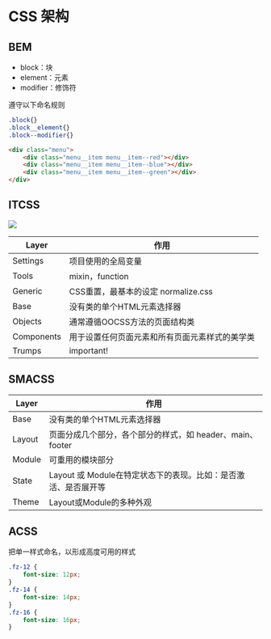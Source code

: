 # CSS 架构

## BEM

- block：块
- element：元素
- modifier：修饰符

遵守以下命名规则

```css
.block{}  
.block__element{}  
.block--modifier{} 
```

```html
<div class="menu">
    <div class="menu__item menu__item--red"></div>
    <div class="menu__item menu__item--blue"></div>
    <div class="menu__item menu__item--green"></div>
</div>
```

## ITCSS

![](https://cdn.musiblog.com/CSS/%E5%9F%BA%E7%A1%80/css%E6%9E%B6%E6%9E%84-ITCSS.webp)

| Layer      | 作用                                           |
| ---------- | ---------------------------------------------- |
| Settings   | 项目使用的全局变量                             |
| Tools      | mixin，function                                |
| Generic    | CSS重置，最基本的设定 normalize.css            |
| Base       | 没有类的单个HTML元素选择器                     |
| Objects    | 通常遵循OOCSS方法的页面结构类                  |
| Components | 用于设置任何页面元素和所有页面元素样式的美学类 |
| Trumps     | important!                                     |

## SMACSS

| Layer  | 作用                                                         |
| ------ | ------------------------------------------------------------ |
| Base   | 没有类的单个HTML元素选择器                                   |
| Layout | 页面分成几个部分，各个部分的样式，如 header、main、footer    |
| Module | 可重用的模块部分                                             |
| State  | Layout 或 Module在特定状态下的表现。比如：是否激活、是否展开等 |
| Theme  | Layout或Module的多种外观                                     |

## ACSS

把单一样式命名，以形成高度可用的样式

```css
.fz-12 {
	font-size: 12px;
}
.fz-14 {
	font-size: 14px;
}
.fz-16 {
	font-size: 16px;
}
```

